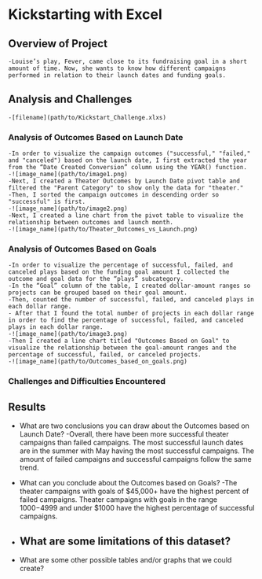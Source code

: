 # Kickstarting with Excel

## Overview of Project
	-Louise’s play, Fever, came close to its fundraising goal in a short amount of time. Now, she wants to know how different campaigns performed in relation to their launch dates and funding goals. 


## Analysis and Challenges
	-[filename](path/to/Kickstart_Challenge.xlxs)

### Analysis of Outcomes Based on Launch Date
	-In order to visualize the campaign outcomes ("successful," "failed," and "canceled") based on the launch date, I first extracted the year from the “Date Created Conversion” column using the YEAR() function. 
	-![image_name](path/to/image1.png)
	-Next, I created a Theater Outcomes by Launch Date pivot table and filtered the "Parent Category" to show only the data for "theater."
	-Then, I sorted the campaign outcomes in descending order so "successful" is first.
	-![image_name](path/to/image2.png)
	-Next, I created a line chart from the pivot table to visualize the relationship between outcomes and launch month.
	-![image_name](path/to/Theater_Outcomes_vs_Launch.png)

### Analysis of Outcomes Based on Goals
	-In order to visualize the percentage of successful, failed, and canceled plays based on the funding goal amount I collected the outcome and goal data for the “plays” subcategory.
	-In the “Goal” column of the table, I created dollar-amount ranges so projects can be grouped based on their goal amount.
	-Then, counted the number of successful, failed, and canceled plays in each dollar range.
	- After that I found the total number of projects in each dollar range in order to find the percentage of successful, failed, and canceled plays in each dollar range.
	-![image_name](path/to/image3.png)
	-Then I created a line chart titled "Outcomes Based on Goal" to visualize the relationship between the goal-amount ranges and the percentage of successful, failed, or canceled projects.
	-![image_name](path/to/Outcomes_based_on_goals.png)

### Challenges and Difficulties Encountered

## Results

- What are two conclusions you can draw about the Outcomes based on Launch Date?
	-Overall, there have been more successful theater campaigns than failed campaigns. The most successful launch dates are in the summer with May having the most successful campaigns. The amount of failed campaigns and successful campaigns follow the same trend. 

- What can you conclude about the Outcomes based on Goals?
	-The theater campaigns with goals of $45,000+ have the highest percent of failed campaigns. Theater campaigns with goals in the range $1000-$4999 and under $1000 have the highest percentage of successful campaigns.

- What are some limitations of this dataset?
	-

- What are some other possible tables and/or graphs that we could create?

